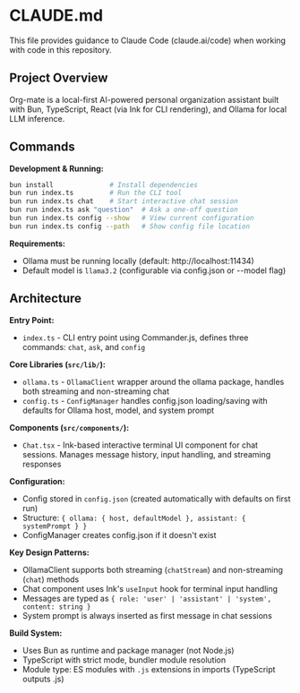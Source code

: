 # CLAUDE.md

This file provides guidance to Claude Code (claude.ai/code) when working with code in this repository.

## Project Overview

Org-mate is a local-first AI-powered personal organization assistant built with Bun, TypeScript, React (via Ink for CLI rendering), and Ollama for local LLM inference.

## Commands

**Development & Running:**
```bash
bun install              # Install dependencies
bun run index.ts         # Run the CLI tool
bun run index.ts chat    # Start interactive chat session
bun run index.ts ask "question"  # Ask a one-off question
bun run index.ts config --show   # View current configuration
bun run index.ts config --path   # Show config file location
```

**Requirements:**
- Ollama must be running locally (default: http://localhost:11434)
- Default model is `llama3.2` (configurable via config.json or --model flag)

## Architecture

**Entry Point:**
- `index.ts` - CLI entry point using Commander.js, defines three commands: `chat`, `ask`, and `config`

**Core Libraries (`src/lib/`):**
- `ollama.ts` - `OllamaClient` wrapper around the ollama package, handles both streaming and non-streaming chat
- `config.ts` - `ConfigManager` handles config.json loading/saving with defaults for Ollama host, model, and system prompt

**Components (`src/components/`):**
- `Chat.tsx` - Ink-based interactive terminal UI component for chat sessions. Manages message history, input handling, and streaming responses

**Configuration:**
- Config stored in `config.json` (created automatically with defaults on first run)
- Structure: `{ ollama: { host, defaultModel }, assistant: { systemPrompt } }`
- ConfigManager creates config.json if it doesn't exist

**Key Design Patterns:**
- OllamaClient supports both streaming (`chatStream`) and non-streaming (`chat`) methods
- Chat component uses Ink's `useInput` hook for terminal input handling
- Messages are typed as `{ role: 'user' | 'assistant' | 'system', content: string }`
- System prompt is always inserted as first message in chat sessions

**Build System:**
- Uses Bun as runtime and package manager (not Node.js)
- TypeScript with strict mode, bundler module resolution
- Module type: ES modules with `.js` extensions in imports (TypeScript outputs .js)
